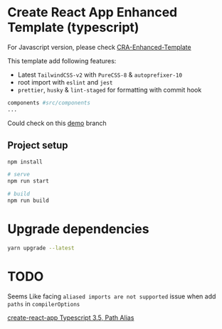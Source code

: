 # Create React App Enhanced Template (typescript)

For Javascript version, please check [CRA-Enhanced-Template](https://github.com/vincecao/CRA-Enhanced-Template)

This template add following features:

* Latest `TailwindCSS-v2` with `PureCSS-8` & `autoprefixer-10`
* root import with `eslint` and `jest`
* `prettier`,       `husky` & `lint-staged` for formatting with commit hook

``` bash
components #src/components 
...
```

Could check on this [demo](https://vince-amazing.com/CRA-Enhanced-Template-typescript/) branch

## Project setup

``` bash
npm install

# serve
npm run start

# build
npm run build
```

# Upgrade dependencies

``` bash
yarn upgrade --latest
```

# TODO

Seems Like facing `aliased imports are not supported` issue  when add `paths` in `compilerOptions`

[create-react-app Typescript 3.5, Path Alias](https://stackoverflow.com/questions/57070052/create-react-app-typescript-3-5-path-alias)
